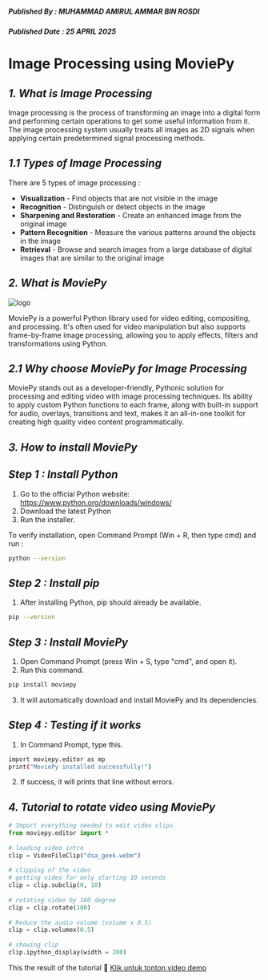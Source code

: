 ##### Published By : MUHAMMAD AMIRUL AMMAR BIN ROSDI
##### Published Date : 25 APRIL 2025
# **Image Processing using MoviePy**
## *1. What is Image Processing*
Image processing is the process of transforming an image into a digital form and performing certain operations to get some useful information from it. The image processing system usually treats all images as 2D signals when applying certain predetermined signal processing methods.
## *1.1 Types of Image Processing*
There are 5 types of image processing :
- **Visualization** - Find objects that are not visible in the image
- **Recognition** - Distinguish or detect objects in the image
- **Sharpening and Restoration** - Create an enhanced image from the original image
- **Pattern Recognition** - Measure the various patterns around the objects in the image
- **Retrieval** - Browse and search images from a large database of digital images that are similar to the original image
## *2. What is MoviePy*
![logo](https://github.com/user-attachments/assets/79eb1580-78a2-4fa9-9e58-8f0107a537ef)

MoviePy is a powerful Python library used for video editing, compositing, and processing. It's often used for video manipulation but also supports frame-by-frame image processing, allowing you to apply effects, filters and transformations using Python.
## *2.1 Why choose MoviePy for Image Processing*
MoviePy stands out as a developer-friendly, Pythonic solution for processing and editing video with image processing techniques. Its ability to apply custom Python functions to each frame, along with built-in support for audio, overlays, transitions and text, makes it an all-in-one toolkit for creating high quality video content programmatically.
## *3. How to install MoviePy*
## *Step 1 : Install Python*
1. Go to the official Python website: https://www.python.org/downloads/windows/
2. Download the latest Python
3. Run the installer.

To verify installation, open Command Prompt (Win + R, then type cmd) and run :
```bash
python --version
```
## *Step 2 : Install pip*
1. After installing Python, pip should already be available.
```bash
pip --version
```
## *Step 3 : Install MoviePy*
1. Open Command Prompt (press Win + S, type "cmd", and open it).
2. Run this command.
```bash
pip install moviepy
```
3. It will automatically download and install MoviePy and its dependencies.
## *Step 4 : Testing if it works*
1. In Command Prompt, type this.
```bash
import moviepy.editor as mp
print("MoviePy installed successfully!")
```
2. If success, it will prints that line without errors.
## *4. Tutorial to rotate video using MoviePy*
```Python
# Import everything needed to edit video clips 
from moviepy.editor import *
  
# loading video intro  
clip = VideoFileClip("dsa_geek.webm") 
  
# clipping of the video  
# getting video for only starting 10 seconds 
clip = clip.subclip(0, 10) 
  
# rotating video by 180 degree 
clip = clip.rotate(180) 
  
# Reduce the audio volume (volume x 0.5) 
clip = clip.volumex(0.5) 
  
# showing clip 
clip.ipython_display(width = 280)
```
This the result of the tutorial
🎥 [Klik untuk tonton video demo](https://media.geeksforgeeks.org/wp-content/uploads/20200721003455/19.mp4)

